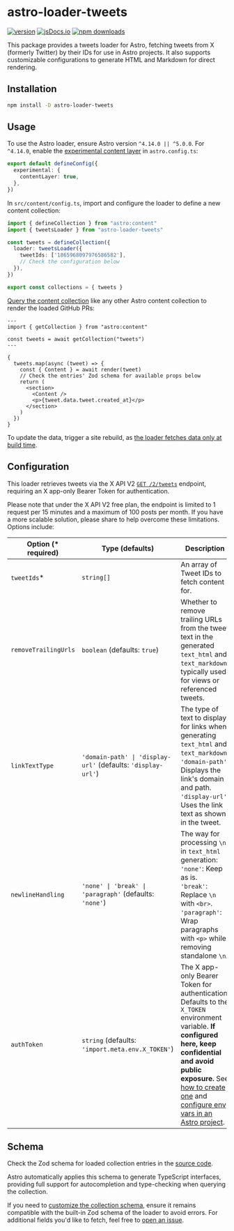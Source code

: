 # astro-loader-tweets

[![version][version-badge]][version-link]
[![jsDocs.io][jsdocs-src]][jsdocs-href]
[![npm downloads][npm-downloads-src]][npm-downloads-href]

This package provides a tweets loader for Astro, fetching tweets from X (formerly Twitter) by their IDs for use in Astro projects. It also supports customizable configurations to generate HTML and Markdown for direct rendering.

## Installation

```sh
npm install -D astro-loader-tweets
```

## Usage

To use the Astro loader, ensure Astro version `^4.14.0 || ^5.0.0`. For `^4.14.0`, enable the [experimental content layer](https://docs.astro.build/en/reference/configuration-reference/#experimentalcontentlayer) in `astro.config.ts`:

```ts
export default defineConfig({
  experimental: {
    contentLayer: true,
  },
})
```

In `src/content/config.ts`, import and configure the loader to define a new content collection:

```ts
import { defineCollection } from "astro:content"
import { tweetsLoader } from "astro-loader-tweets"

const tweets = defineCollection({
  loader: tweetsLoader({
    tweetIds: ['1865968097976586582'],
    // Check the configuration below
  }),
})

export const collections = { tweets }
```

[Query the content collection](https://docs.astro.build/en/guides/content-collections/#querying-collections) like any other Astro content collection to render the loaded GitHub PRs:

```astro
---
import { getCollection } from "astro:content"

const tweets = await getCollection("tweets")
---

{
  tweets.map(async (tweet) => {
    const { Content } = await render(tweet)
    // Check the entries' Zod schema for available props below
    return (
      <section>
        <Content />
        <p>{tweet.data.tweet.created_at}</p>
      </section>
    )
  })
}
```

To update the data, trigger a site rebuild, as [the loader fetches data only at build time](https://docs.astro.build/en/reference/content-loader-reference/#object-loaders).

## Configuration

This loader retrieves tweets via the X API V2 [`GET /2/tweets`](https://developer.x.com/en/docs/x-api/tweets/lookup/api-reference/get-tweets) endpoint, requiring an X app-only Bearer Token for authentication.

Please note that under the X API V2 free plan, the endpoint is limited to 1 request per 15 minutes and a maximum of 100 posts per month. If you have a more scalable solution, please share to help overcome these limitations. Options include:

| Option (* required)  | Type (defaults)                                              | Description                                                                                                                                                                                                                                                                                                                                                                                                 |
| -------------------- | ------------------------------------------------------------ | ----------------------------------------------------------------------------------------------------------------------------------------------------------------------------------------------------------------------------------------------------------------------------------------------------------------------------------------------------------------------------------------------------------- |
| `tweetIds`*          | `string[]`                                                   | An array of Tweet IDs to fetch content for.                                                                                                                                                                                                                                                                                                                                                                 |
| `removeTrailingUrls` | `boolean` (defaults: `true`)                                 | Whether to remove trailing URLs from the tweet text in the generated `text_html` and `text_markdown`, typically used for views or referenced tweets.                                                                                                                                                                                                                                                        |
| `linkTextType`       | `'domain-path' \| 'display-url'` (defaults: `'display-url'`) | The type of text to display for links when generating `text_html` and `text_markdown`:<br>`'domain-path'`: Displays the link's domain and path.<br>`'display-url'`: Uses the link text as shown in the tweet.                                                                                                                                                                                               |
| `newlineHandling`    | `'none' \| 'break' \| 'paragraph'` (defaults: `'none'`)      | The way for processing `\n` in `text_html` generation:<br>`'none'`: Keep as is.<br>`'break'`: Replace `\n` with `<br>`.<br>`'paragraph'`: Wrap paragraphs with `<p>` while removing standalone `\n`.                                                                                                                                                                                                        |
| `authToken`          | `string` (defaults: `'import.meta.env.X_TOKEN'`)             | The X app-only Bearer Token for authentication. Defaults to the `X_TOKEN` environment variable. **If configured here, keep confidential and avoid public exposure.** See [how to create one](https://developer.x.com/en/docs/authentication/oauth-2-0/bearer-tokens) and [configure env vars in an Astro project](https://docs.astro.build/en/guides/environment-variables/#setting-environment-variables). |


## Schema

Check the Zod schema for loaded collection entries in the [source code](https://github.com/lin-stephanie/astro-loaders/blob/main/packages/astro-loader-tweets/src/schema.ts).

Astro automatically applies this schema to generate TypeScript interfaces, providing full support for autocompletion and type-checking when querying the collection.

If you need to [customize the collection schema](https://docs.astro.build/en/guides/content-collections/#defining-the-collection-schema), ensure it remains compatible with the built-in Zod schema of the loader to avoid errors. For additional fields you'd like to fetch, feel free to [open an issue](https://github.com/lin-stephanie/astro-loaders/issues).


[version-badge]: https://img.shields.io/npm/v/astro-loader-tweets?label=release&style=flat&colorA=080f12&colorB=ef7575
[version-link]: https://www.npmjs.com/package/astro-loader-tweets
[jsdocs-src]: https://img.shields.io/badge/jsdocs-reference-080f12?style=flat&colorA=080f12&colorB=ef7575
[jsdocs-href]: https://www.jsdocs.io/package/astro-loader-tweets
[npm-downloads-src]: https://img.shields.io/npm/dm/astro-loader-tweets?style=flat&colorA=080f12&colorB=ef7575
[npm-downloads-href]: https://npmjs.com/package/astro-loader-tweets


<!-- Rendering posts -->
